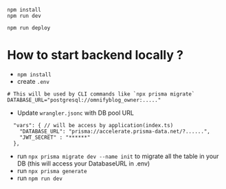```
npm install
npm run dev
```

```
npm run deploy
```


# How to start backend locally ? 

- `npm install`
- create `.env`
```
# This will be used by CLI commands like `npx prisma migrate`
DATABASE_URL="postgresql://omnifyblog_owner:....."
``` 
- Update `wrangler.jsonc` with DB pool URL
```
  "vars": { // will be access by application(index.ts)
    "DATABASE_URL": "prisma://accelerate.prisma-data.net/?......",
    "JWT_SECRET" : "******"
  },
```
- run `npx prisma migrate dev --name init` to migrate all the table in your DB (this will access your DatabaseURL in .env)
- run `npx prisma generate`
- run `npm run dev`
